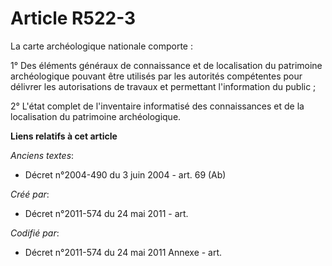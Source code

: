 # Article R522-3

La carte archéologique nationale comporte :

1° Des éléments généraux de connaissance et de localisation du patrimoine archéologique pouvant être utilisés par les
autorités compétentes pour délivrer les autorisations de travaux et permettant l'information du public ;

2° L'état complet de l'inventaire informatisé des connaissances et de la localisation du patrimoine archéologique.

**Liens relatifs à cet article**

_Anciens textes_:

  - Décret n°2004-490 du 3 juin 2004 - art. 69 (Ab)

_Créé par_:

  - Décret n°2011-574 du 24 mai 2011  - art.

_Codifié par_:

  - Décret n°2011-574 du 24 mai 2011 Annexe - art.
